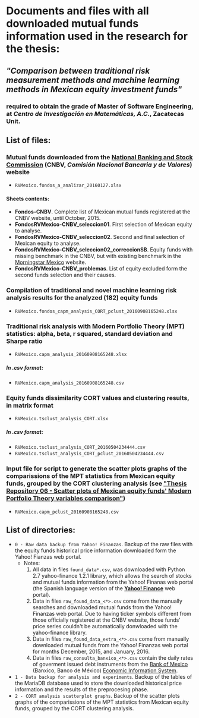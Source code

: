 # Documents and files with all downloaded mutual funds information used in the research for the thesis:
## *"Comparison between traditional risk measurement methods and machine learning methods in Mexican equity investment funds"*
### required to obtain the grade of **Master of Software Engineering**, at *Centro de Investigación en Matemáticas, A.C.*, Zacatecas Unit.

## List of files:
### Mutual funds downloaded from the [**National Banking and Stock Commission**](http://www.cnbv.gob.mx/SECTORES-SUPERVISADOS/SOCIEDADES-DE-INVERSION/Buscador-de-Sociedades-de-Inversi%C3%B3n/Paginas/Buscador-de-Sociedades-de-Inversion.aspx) (CNBV, *Comisión Nacional Bancaria y de Valores*) website
* `RVMexico.fondos_a_analizar_20160127.xlsx`
#### Sheets contents:
 * **Fondos-CNBV**. Complete list of Mexican mutual funds registered at the CNBV website, until October, 2015.
 * **FondosRVMexico-CNBV_seleccion01**. First selection of Mexican equity to analyse.
 * **FondosRVMexico-CNBV_seleccion02**. Second and final selection of Mexican equity to analyse.
 * **FondosRVMexico-CNBV_seleccion02_correccionSB**. Equity funds with missing benchmark in the CNBV, but with existing benchmark in the [Morningstar Mexico](http://www.morningstar.com.mx) website.
 * **FondosRVMexico-CNBV_problemas**. List of equity excluded form the second funds selection and their causes.

### Compilation of traditional and novel machine learning risk analysis results for the analyzed (182) equity funds
* `RVMexico.fondos_capm_analysis_CORT_pclust_20160908165248.xlsx`

### Traditional risk analysis with **Modern Portfolio Theory** (MPT) statistics: alpha, beta, r squared, standard deviation and Sharpe ratio
* `RVMexico.capm_analysis_20160908165248.xlsx`
##### In .csv format:
 * `RVMexico.capm_analysis_20160908165248.csv`

### Equity funds dissimilarity CORT values and clustering results, in matrix format
* `RVMexico.tsclust_analysis_CORT.xlsx`
##### In .csv format:
 * `RVMexico.tsclust_analysis_CORT_20160504234444.csv`
 * `RVMexico.tsclust_analysis_CORT_pclust_20160504234444.csv`

### Input file for script to generate the scatter plots graphs of the comparissions of the MPT statistics from Mexican equity funds, grouped by the CORT clustering analysis (see [**"Thesis Repository 06 - Scatter plots of Mexican equity funds' Modern Portfolio Theory variables comparison"**](https://github.com/satsuki-chan/ananov_tsclust_graph06))
* `RVMexico.capm_pclust_20160908165248.csv`

## List of directories:
* `0 - Raw data backup from Yahoo! Finanzas`. Backup of the raw files with the equity funds historical price information downloaded form the Yahoo! Fianzas web portal.
  * Notes:
    1. All data in files `found_data*.csv`, was downloaded with Python 2.7 yahoo-finance 1.2.1 library, which allows the search of stocks and mutual funds information from the Yahoo! Finanas web portal (the Spanish language version of the [**Yahoo! Finance**](https://es-us.finanzas.yahoo.com) web portal).
    2. Data in files `raw_found_data_<*>.csv` come from the manually searches and downloaded mutual funds from the Yahoo! Finanzas web portal. Due to having ticker symbols different from those officially registered at the CNBV website, those funds' price series couldn't be automatically donwloaded with the yahoo-finance library.
    3. Data in files `raw_found_data_extra_<*>.csv` come from manually downloaded mutual funds from the Yahoo! Finanzas web portal for months December, 2015, and January, 2016.
    4. Data in files `raw_consulta_banxico_<*>.csv` contain the daily rates of goverment issued debt instruments from the [Bank of Mexico](http://www.banxico.org.mx/) (Banxico, Banco de México) [Economic Information System](http://www.banxico.org.mx/SieInternet/consultarDirectorioInternetAction.do?sector=18&idCuadro=CF300&accion=consultarCuadro&locale=en).
* `1 - Data backup for analysis and experiments`. Backup of the tables of the MariaDB database used to store the downloaded historical price information and the results of the preprocesing phase.
* `2 - CORT analysis scatterplot graphs`. Backup of the scatter plots graphs of the comparissions of the MPT statistics from Mexican equity funds, grouped by the CORT clustering analysis.
